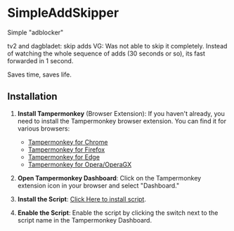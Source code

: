 # SimpleAddSkipper
Simple "adblocker" 

tv2 and dagbladet: skip adds
VG: Was not able to skip it completely. Instead of watching the whole sequence of adds (30 seconds or so), its fast forwarded in 1 second. 

Saves time, saves life.


## Installation

1. **Install Tampermonkey**  (Browser Extension):
   If you haven't already, you need to install the Tampermonkey browser extension. You can find it for various browsers:
   - [Tampermonkey for Chrome](https://chrome.google.com/webstore/detail/tampermonkey/dhdgffkkebhmkfjojejmpbldmpobfkfo)
   - [Tampermonkey for Firefox](https://addons.mozilla.org/en-US/firefox/addon/tampermonkey/)
   - [Tampermonkey for Edge](https://microsoftedge.microsoft.com/addons/detail/tampermonkey/iikmkjmpaadaobahmlepeloendndfphd)
   - [Tampermonkey for Opera/OperaGX](https://addons.opera.com/en-gb/extensions/details/tampermonkey-beta/)

2. **Open Tampermonkey Dashboard**:
   Click on the Tampermonkey extension icon in your browser and select "Dashboard."


3. **Install the Script**:
   [Click Here to install script](https://greasyfork.org/scripts/479242-fastfwd-vg-ads/code/Fastfwd%20vg-ads.user.js).

4. **Enable the Script**:
   Enable the script by clicking the switch next to the script name in the Tampermonkey Dashboard.
